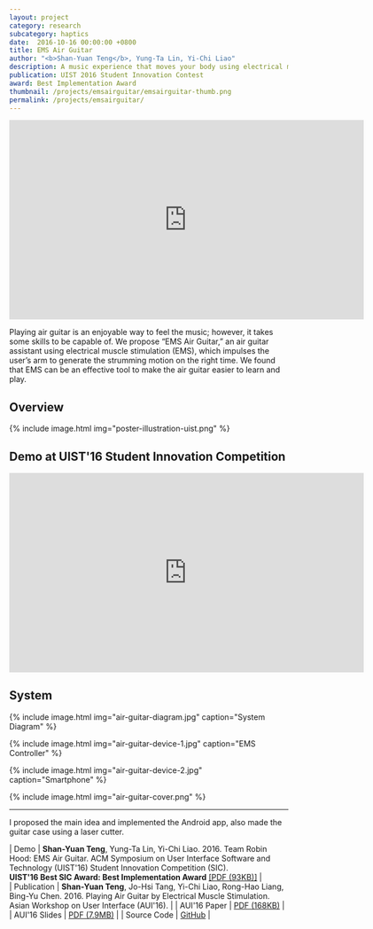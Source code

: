 ```yaml
---
layout: project
category: research
subcategory: haptics
date:  2016-10-16 00:00:00 +0800
title: EMS Air Guitar
author: "<b>Shan-Yuan Teng</b>, Yung-Ta Lin, Yi-Chi Liao"
description: A music experience that moves your body using electrical muscle stimulation.
publication: UIST 2016 Student Innovation Contest
award: Best Implementation Award
thumbnail: /projects/emsairguitar/emsairguitar-thumb.png
permalink: /projects/emsairguitar/
---
```


<div class="video-wrapper">
  <iframe width="640" height="360" src="https://www.youtube.com/embed/y_U4SjE-eUI" frameborder="0" allowfullscreen></iframe>
</div>

Playing air guitar is an enjoyable way to feel the music; however, it takes some skills to be capable of. We propose “EMS Air Guitar,” an air guitar assistant using electrical muscle stimulation (EMS), which impulses the user’s arm to generate the strumming motion on the right time. We found that EMS can be an effective tool to make the air guitar easier to learn and play.

## Overview

{% include image.html
           img="poster-illustration-uist.png" %}


## Demo at UIST'16 Student Innovation Competition

<div class="video-wrapper">
  <iframe width="640" height="360" src="https://www.youtube.com/embed/WlirbXZhjCM" frameborder="0" allowfullscreen></iframe>
</div>

## System

{% include image.html
           img="air-guitar-diagram.jpg"
           caption="System Diagram" %}

{% include image.html
           img="air-guitar-device-1.jpg"
           caption="EMS Controller" %}

{% include image.html
           img="air-guitar-device-2.jpg"
           caption="Smartphone" %}

{% include image.html
           img="air-guitar-cover.png" %}

---

I proposed the main idea and implemented the Android app, also made the guitar case using a laser cutter.

| Demo | **Shan-Yuan Teng**, Yung-Ta Lin, Yi-Chi Liao. 2016. Team Robin Hood: EMS Air Guitar. ACM Symposium on User Interface Software and Technology (UIST'16) Student Innovation Competition (SIC). <br>**UIST'16 Best SIC Award: Best Implementation Award** [[PDF (93KB)]](UIST2016_AwardsSIC.pdf) |  
| Publication | **Shan-Yuan Teng**, Jo-Hsi Tang, Yi-Chi Liao, Rong-Hao Liang, Bing-Yu Chen. 2016. Playing Air Guitar by Electrical Muscle Stimulation. Asian Workshop on User Interface (AUI'16). |
| AUI'16 Paper | [PDF (168KB)](air-guitar-extended-abstract-AUI.pdf) |
| AUI'16 Slides | [PDF (7.9MB)](AirGuitar-aui-present.pdf) |
| Source Code | [GitHub](http://github.com/tanyuan/EMS-AirGuitar) |
